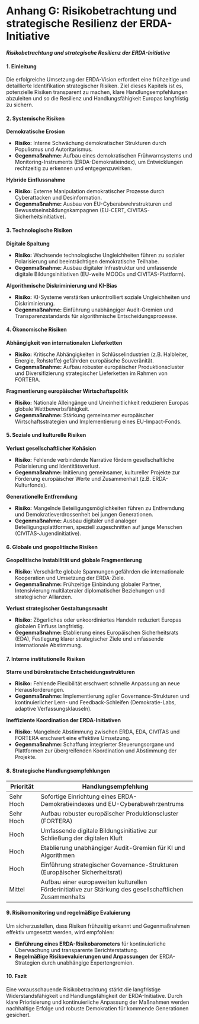 # Anhang G: Risikobetrachtung und strategische Resilienz der ERDA-Initiative

_**Risikobetrachtung und strategische Resilienz der ERDA-Initiative**_

#### 1. Einleitung

Die erfolgreiche Umsetzung der ERDA-Vision erfordert eine frühzeitige und detaillierte Identifikation strategischer Risiken. Ziel dieses Kapitels ist es, potenzielle Risiken transparent zu machen, klare Handlungsempfehlungen abzuleiten und so die Resilienz und Handlungsfähigkeit Europas langfristig zu sichern.

#### 2. Systemische Risiken

**Demokratische Erosion**

* **Risiko:** Interne Schwächung demokratischer Strukturen durch Populismus und Autoritarismus.
* **Gegenmaßnahme:** Aufbau eines demokratischen Frühwarnsystems und Monitoring-Instruments (ERDA-Demokratieindex), um Entwicklungen rechtzeitig zu erkennen und entgegenzuwirken.

**Hybride Einflussnahme**

* **Risiko:** Externe Manipulation demokratischer Prozesse durch Cyberattacken und Desinformation.
* **Gegenmaßnahme:** Ausbau von EU-Cyberabwehrstrukturen und Bewusstseinsbildungskampagnen (EU-CERT, CIVITAS-Sicherheitsinitiative).

#### 3. Technologische Risiken

**Digitale Spaltung**

* **Risiko:** Wachsende technologische Ungleichheiten führen zu sozialer Polarisierung und beeinträchtigen demokratische Teilhabe.
* **Gegenmaßnahme:** Ausbau digitaler Infrastruktur und umfassende digitale Bildungsinitiativen (EU-weite MOOCs und CIVITAS-Plattform).

**Algorithmische Diskriminierung und KI-Bias**

* **Risiko:** KI-Systeme verstärken unkontrolliert soziale Ungleichheiten und Diskriminierung.
* **Gegenmaßnahme:** Einführung unabhängiger Audit-Gremien und Transparenzstandards für algorithmische Entscheidungsprozesse.

#### 4. Ökonomische Risiken

**Abhängigkeit von internationalen Lieferketten**

* **Risiko:** Kritische Abhängigkeiten in Schlüsselindustrien (z.B. Halbleiter, Energie, Rohstoffe) gefährden europäische Souveränität.
* **Gegenmaßnahme:** Aufbau robuster europäischer Produktionscluster und Diversifizierung strategischer Lieferketten im Rahmen von FORTERA.

**Fragmentierung europäischer Wirtschaftspolitik**

* **Risiko:** Nationale Alleingänge und Uneinheitlichkeit reduzieren Europas globale Wettbewerbsfähigkeit.
* **Gegenmaßnahme:** Stärkung gemeinsamer europäischer Wirtschaftsstrategien und Implementierung eines EU-Impact-Fonds.

#### 5. Soziale und kulturelle Risiken

**Verlust gesellschaftlicher Kohäsion**

* **Risiko:** Fehlende verbindende Narrative fördern gesellschaftliche Polarisierung und Identitätsverlust.
* **Gegenmaßnahme:** Initiierung gemeinsamer, kultureller Projekte zur Förderung europäischer Werte und Zusammenhalt (z.B. ERDA-Kulturfonds).

**Generationelle Entfremdung**

* **Risiko:** Mangelnde Beteiligungsmöglichkeiten führen zu Entfremdung und Demokratieverdrossenheit bei jungen Generationen.
* **Gegenmaßnahme:** Ausbau digitaler und analoger Beteiligungsplattformen, speziell zugeschnitten auf junge Menschen (CIVITAS-Jugendinitiative).

#### 6. Globale und geopolitische Risiken

**Geopolitische Instabilität und globale Fragmentierung**

* **Risiko:** Verschärfte globale Spannungen gefährden die internationale Kooperation und Umsetzung der ERDA-Ziele.
* **Gegenmaßnahme:** Frühzeitige Einbindung globaler Partner, Intensivierung multilateraler diplomatischer Beziehungen und strategischer Allianzen.

**Verlust strategischer Gestaltungsmacht**

* **Risiko:** Zögerliches oder unkoordiniertes Handeln reduziert Europas globalen Einfluss langfristig.
* **Gegenmaßnahme:** Etablierung eines Europäischen Sicherheitsrats (EDA), Festlegung klarer strategischer Ziele und umfassende internationale Abstimmung.

#### 7. Interne institutionelle Risiken

**Starre und bürokratische Entscheidungsstrukturen**

* **Risiko:** Fehlende Flexibilität erschwert schnelle Anpassung an neue Herausforderungen.
* **Gegenmaßnahme:** Implementierung agiler Governance-Strukturen und kontinuierlicher Lern- und Feedback-Schleifen (Demokratie-Labs, adaptive Verfassungsklauseln).

**Ineffiziente Koordination der ERDA-Initiativen**

* **Risiko:** Mangelnde Abstimmung zwischen ERDA, EDA, CIVITAS und FORTERA erschwert eine effektive Umsetzung.
* **Gegenmaßnahme:** Schaffung integrierter Steuerungsorgane und Plattformen zur übergreifenden Koordination und Abstimmung der Projekte.

#### 8. Strategische Handlungsempfehlungen

| Priorität | Handlungsempfehlung                                                                                      |
| --------- | -------------------------------------------------------------------------------------------------------- |
| Sehr Hoch | Sofortige Einrichtung eines ERDA-Demokratieindexes und EU-Cyberabwehrzentrums                            |
| Sehr Hoch | Aufbau robuster europäischer Produktionscluster (FORTERA)                                                |
| Hoch      | Umfassende digitale Bildungsinitiative zur Schließung der digitalen Kluft                                |
| Hoch      | Etablierung unabhängiger Audit-Gremien für KI und Algorithmen                                            |
| Hoch      | Einführung strategischer Governance-Strukturen (Europäischer Sicherheitsrat)                             |
| Mittel    | Aufbau einer europaweiten kulturellen Förderinitiative zur Stärkung des gesellschaftlichen Zusammenhalts |

#### 9. Risikomonitoring und regelmäßige Evaluierung

Um sicherzustellen, dass Risiken frühzeitig erkannt und Gegenmaßnahmen effektiv umgesetzt werden, wird empfohlen:

* **Einführung eines ERDA-Risikobarometers** für kontinuierliche Überwachung und transparente Berichterstattung.
* **Regelmäßige Risikoevaluierungen und Anpassungen** der ERDA-Strategien durch unabhängige Expertengremien.

#### 10. Fazit

Eine vorausschauende Risikobetrachtung stärkt die langfristige Widerstandsfähigkeit und Handlungsfähigkeit der ERDA-Initiative. Durch klare Priorisierung und kontinuierliche Anpassung der Maßnahmen werden nachhaltige Erfolge und robuste Demokratien für kommende Generationen gesichert.
